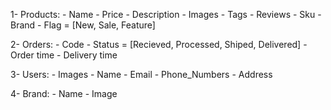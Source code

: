 1- Products:
    - Name
    - Price
    - Description
    - Images
    - Tags
    - Reviews
    - Sku
    - Brand
    - Flag = [New, Sale, Feature]


2- Orders:
    - Code
    - Status = [Recieved, Processed, Shiped, Delivered]
    - Order time
    - Delivery time



3- Users:
    - Images
    - Name
    - Email
    - Phone_Numbers
    - Address

4- Brand:
    - Name
    - Image

